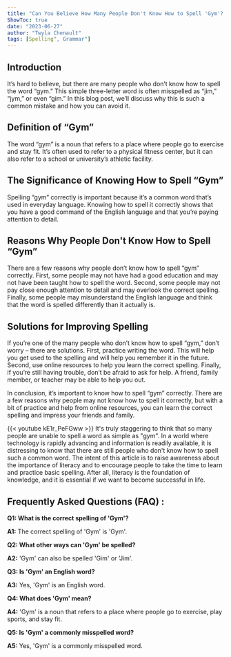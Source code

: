 ```yaml
---
title: "Can You Believe How Many People Don't Know How to Spell 'Gym'?!"
ShowToc: true 
date: "2023-06-27"
author: "Twyla Chenault" 
tags: [Spelling", Grammar"]
---
```

## Introduction 
It’s hard to believe, but there are many people who don’t know how to spell the word “gym.” This simple three-letter word is often misspelled as “jim,” “jym,” or even “gim.” In this blog post, we’ll discuss why this is such a common mistake and how you can avoid it.

## Definition of “Gym”
The word “gym” is a noun that refers to a place where people go to exercise and stay fit. It’s often used to refer to a physical fitness center, but it can also refer to a school or university’s athletic facility. 

## The Significance of Knowing How to Spell “Gym”
Spelling “gym” correctly is important because it’s a common word that’s used in everyday language. Knowing how to spell it correctly shows that you have a good command of the English language and that you’re paying attention to detail. 

## Reasons Why People Don't Know How to Spell “Gym”
There are a few reasons why people don’t know how to spell “gym” correctly. First, some people may not have had a good education and may not have been taught how to spell the word. Second, some people may not pay close enough attention to detail and may overlook the correct spelling. Finally, some people may misunderstand the English language and think that the word is spelled differently than it actually is. 

## Solutions for Improving Spelling
If you’re one of the many people who don’t know how to spell “gym,” don’t worry – there are solutions. First, practice writing the word. This will help you get used to the spelling and will help you remember it in the future. Second, use online resources to help you learn the correct spelling. Finally, if you’re still having trouble, don’t be afraid to ask for help. A friend, family member, or teacher may be able to help you out. 

In conclusion, it’s important to know how to spell “gym” correctly. There are a few reasons why people may not know how to spell it correctly, but with a bit of practice and help from online resources, you can learn the correct spelling and impress your friends and family.

{{< youtube kE1r_PeFGww >}} 
It's truly staggering to think that so many people are unable to spell a word as simple as "gym". In a world where technology is rapidly advancing and information is readily available, it is distressing to know that there are still people who don't know how to spell such a common word. The intent of this article is to raise awareness about the importance of literacy and to encourage people to take the time to learn and practice basic spelling. After all, literacy is the foundation of knowledge, and it is essential if we want to become successful in life.

## Frequently Asked Questions (FAQ) :
**Q1: What is the correct spelling of 'Gym'?**

**A1:** The correct spelling of 'Gym' is 'Gym'.

**Q2: What other ways can 'Gym' be spelled?**

**A2:** 'Gym' can also be spelled 'Gim' or 'Jim'.

**Q3: Is 'Gym' an English word?**

**A3:** Yes, 'Gym' is an English word.

**Q4: What does 'Gym' mean?**

**A4:** 'Gym' is a noun that refers to a place where people go to exercise, play sports, and stay fit.

**Q5: Is 'Gym' a commonly misspelled word?**

**A5:** Yes, 'Gym' is a commonly misspelled word.





